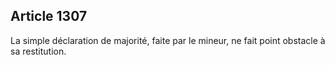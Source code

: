 Article 1307
----
La simple déclaration de majorité, faite par le mineur, ne fait point obstacle à
sa restitution.
